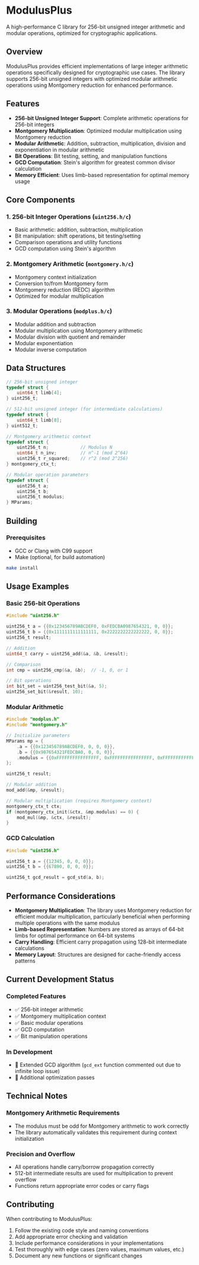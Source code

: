 # ModulusPlus
A high-performance C library for 256-bit unsigned integer arithmetic and modular operations, optimized for cryptographic applications.

## Overview

ModulusPlus provides efficient implementations of large integer arithmetic operations specifically designed for cryptographic use cases. The library supports 256-bit unsigned integers with optimized modular arithmetic operations using Montgomery reduction for enhanced performance.

## Features

- **256-bit Unsigned Integer Support**: Complete arithmetic operations for 256-bit integers
- **Montgomery Multiplication**: Optimized modular multiplication using Montgomery reduction
- **Modular Arithmetic**: Addition, subtraction, multiplication, division and exponentiation in modular arithmetic
- **Bit Operations**: Bit testing, setting, and manipulation functions
- **GCD Computation**: Stein's algorithm for greatest common divisor calculation
- **Memory Efficient**: Uses limb-based representation for optimal memory usage

## Core Components

### 1. 256-bit Integer Operations (`uint256.h/c`)
- Basic arithmetic: addition, subtraction, multiplication
- Bit manipulation: shift operations, bit testing/setting
- Comparison operations and utility functions
- GCD computation using Stein's algorithm

### 2. Montgomery Arithmetic (`montgomery.h/c`)
- Montgomery context initialization
- Conversion to/from Montgomery form
- Montgomery reduction (REDC) algorithm
- Optimized for modular multiplication

### 3. Modular Operations (`modplus.h/c`)
- Modular addition and subtraction
- Modular multiplication using Montgomery arithmetic
- Modular division with quotient and remainder
- Modular exponentiation
- Modular inverse computation

## Data Structures

```c
// 256-bit unsigned integer
typedef struct {
    uint64_t limb[4];
} uint256_t;

// 512-bit unsigned integer (for intermediate calculations)
typedef struct {
    uint64_t limb[8];
} uint512_t;

// Montgomery arithmetic context
typedef struct {
    uint256_t n;            // Modulus N
    uint64_t n_inv;         // n^-1 (mod 2^64)
    uint256_t r_squared;    // r^2 (mod 2^256)
} montgomery_ctx_t;

// Modular operation parameters
typedef struct {
    uint256_t a;
    uint256_t b;
    uint256_t modulus;
} MParams;
```

## Building

### Prerequisites
- GCC or Clang with C99 support
- Make (optional, for build automation)

```bash
make install
```

## Usage Examples

### Basic 256-bit Operations
```c
#include "uint256.h"

uint256_t a = {{0x123456789ABCDEF0, 0xFEDCBA0987654321, 0, 0}};
uint256_t b = {{0x1111111111111111, 0x2222222222222222, 0, 0}};
uint256_t result;

// Addition
uint64_t carry = uint256_add(&a, &b, &result);

// Comparison
int cmp = uint256_cmp(&a, &b);  // -1, 0, or 1

// Bit operations
int bit_set = uint256_test_bit(&a, 5);
uint256_set_bit(&result, 10);
```

### Modular Arithmetic
```c
#include "modplus.h"
#include "montgomery.h"

// Initialize parameters
MParams mp = {
    .a = {{0x123456789ABCDEF0, 0, 0, 0}},
    .b = {{0x987654321FEDCBA0, 0, 0, 0}},
    .modulus = {{0xFFFFFFFFFFFFFFFF, 0xFFFFFFFFFFFFFFFF, 0xFFFFFFFFFFFFFFFF, 0xFFFFFFFFFFFFFFFF}}
};

uint256_t result;

// Modular addition
mod_add(&mp, &result);

// Modular multiplication (requires Montgomery context)
montgomery_ctx_t ctx;
if (montgomery_ctx_init(&ctx, &mp.modulus) == 0) {
    mod_mul(&mp, &ctx, &result);
}
```

### GCD Calculation
```c
#include "uint256.h"

uint256_t a = {{12345, 0, 0, 0}};
uint256_t b = {{67890, 0, 0, 0}};

uint256_t gcd_result = gcd_std(a, b);
```

## Performance Considerations

- **Montgomery Multiplication**: The library uses Montgomery reduction for efficient modular multiplication, particularly beneficial when performing multiple operations with the same modulus
- **Limb-based Representation**: Numbers are stored as arrays of 64-bit limbs for optimal performance on 64-bit systems
- **Carry Handling**: Efficient carry propagation using 128-bit intermediate calculations
- **Memory Layout**: Structures are designed for cache-friendly access patterns

## Current Development Status

### Completed Features
- ✅ 256-bit integer arithmetic
- ✅ Montgomery multiplication context
- ✅ Basic modular operations
- ✅ GCD computation
- ✅ Bit manipulation operations

### In Development
- 🔧 Extended GCD algorithm (`gcd_ext` function commented out due to infinite loop issue)
- 🔧 Additional optimization passes

## Technical Notes

### Montgomery Arithmetic Requirements
- The modulus must be odd for Montgomery arithmetic to work correctly
- The library automatically validates this requirement during context initialization

### Precision and Overflow
- All operations handle carry/borrow propagation correctly
- 512-bit intermediate results are used for multiplication to prevent overflow
- Functions return appropriate error codes or carry flags

## Contributing

When contributing to ModulusPlus:

1. Follow the existing code style and naming conventions
2. Add appropriate error checking and validation
3. Include performance considerations in your implementations
4. Test thoroughly with edge cases (zero values, maximum values, etc.)
5. Document any new functions or significant changes
